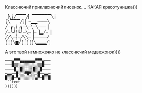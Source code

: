 
Класснючий прикласнючий лисенок.... КАКАЯ красотунишка)))

▕╲┊╱▔▔▔╱▏▔▔▔▔▔▔╲┊  
 ┊╲▔▔▔╱┊▏┈▂▂┈┈┈┈╲  
 ╱┈┏╮┊╭┓┈╲┈╲┈╲┈┈┈▕  
 ╱┈╰┛┊┗╯┈╲┈▕┈▕▂╱┈▕  
 ╱╱╲┈┊┈╱╲╲┈▕┈┈┈┈┈╱  
 ┊┊┊╲▆╱┊┊┊┊┊╲▂▂▂╱┊


А это твой немножечко не класснючий медвежонок))))
```text
───▄▀▀▀▄▄▄▄▄▄▄▀▀▀▄───
───█▒▒░░░░░░░░░▒▒█───
────█░░█░░░░░█░░█────
─▄▄──█░░░▀█▀░░░█──▄▄─
█░░█─▀▄░░░░░░░▄▀─█░░█
```text
))))))